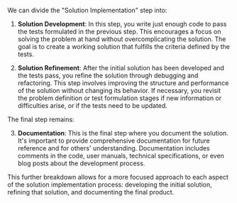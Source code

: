 We can divide the "Solution Implementation" step into:

1. **Solution Development**: In this step, you write just enough code to pass the tests formulated in the previous step. This encourages a focus on solving the problem at hand without overcomplicating the solution. The goal is to create a working solution that fulfills the criteria defined by the tests.

2. **Solution Refinement**: After the initial solution has been developed and the tests pass, you refine the solution through debugging and refactoring. This step involves improving the structure and performance of the solution without changing its behavior. If necessary, you revisit the problem definition or test formulation stages if new information or difficulties arise, or if the tests need to be updated. 

The final step remains:

3. **Documentation**: This is the final step where you document the solution. It's important to provide comprehensive documentation for future reference and for others' understanding. Documentation includes comments in the code, user manuals, technical specifications, or even blog posts about the development process.

This further breakdown allows for a more focused approach to each aspect of the solution implementation process: developing the initial solution, refining that solution, and documenting the final product.